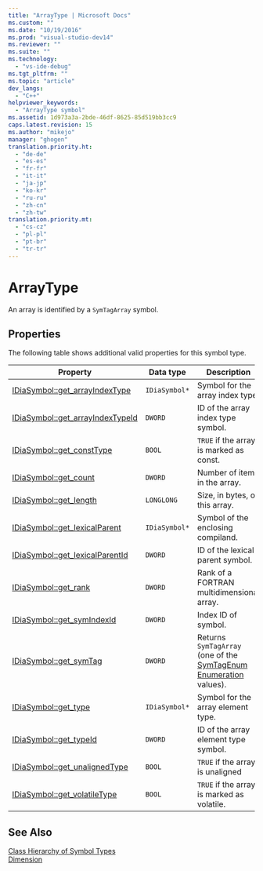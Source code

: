 ```yaml
---
title: "ArrayType | Microsoft Docs"
ms.custom: ""
ms.date: "10/19/2016"
ms.prod: "visual-studio-dev14"
ms.reviewer: ""
ms.suite: ""
ms.technology: 
  - "vs-ide-debug"
ms.tgt_pltfrm: ""
ms.topic: "article"
dev_langs: 
  - "C++"
helpviewer_keywords: 
  - "ArrayType symbol"
ms.assetid: 1d973a3a-2bde-46df-8625-85d519bb3cc9
caps.latest.revision: 15
ms.author: "mikejo"
manager: "ghogen"
translation.priority.ht: 
  - "de-de"
  - "es-es"
  - "fr-fr"
  - "it-it"
  - "ja-jp"
  - "ko-kr"
  - "ru-ru"
  - "zh-cn"
  - "zh-tw"
translation.priority.mt: 
  - "cs-cz"
  - "pl-pl"
  - "pt-br"
  - "tr-tr"
---
```

# ArrayType
An array is identified by a `SymTagArray` symbol.  
  
## Properties  
 The following table shows additional valid properties for this symbol type.  
  
|Property|Data type|Description|  
|--------------|---------------|-----------------|  
|[IDiaSymbol::get_arrayIndexType](../debug-interface-access/idiasymbol--get_arrayindextype.md)|`IDiaSymbol*`|Symbol for the array index type.|  
|[IDiaSymbol::get_arrayIndexTypeId](../debug-interface-access/idiasymbol--get_arrayindextypeid.md)|`DWORD`|ID of the array index type symbol.|  
|[IDiaSymbol::get_constType](../debug-interface-access/idiasymbol--get_consttype.md)|`BOOL`|`TRUE` if the array is marked as const.|  
|[IDiaSymbol::get_count](../debug-interface-access/idiasymbol--get_count.md)|`DWORD`|Number of items in the array.|  
|[IDiaSymbol::get_length](../debug-interface-access/idiasymbol--get_length.md)|`LONGLONG`|Size, in bytes, of this array.|  
|[IDiaSymbol::get_lexicalParent](../debug-interface-access/idiasymbol--get_lexicalparent.md)|`IDiaSymbol*`|Symbol of the enclosing compiland.|  
|[IDiaSymbol::get_lexicalParentId](../debug-interface-access/idiasymbol--get_lexicalparentid.md)|`DWORD`|ID of the lexical parent symbol.|  
|[IDiaSymbol::get_rank](../debug-interface-access/idiasymbol--get_rank.md)|`DWORD`|Rank of a FORTRAN multidimensional array.|  
|[IDiaSymbol::get_symIndexId](../debug-interface-access/idiasymbol--get_symindexid.md)|`DWORD`|Index ID of symbol.|  
|[IDiaSymbol::get_symTag](../debug-interface-access/idiasymbol--get_symtag.md)|`DWORD`|Returns `SymTagArray` (one of the [SymTagEnum Enumeration](../debug-interface-access/symtagenum.md) values).|  
|[IDiaSymbol::get_type](../debug-interface-access/idiasymbol--get_type.md)|`IDiaSymbol*`|Symbol for the array element type.|  
|[IDiaSymbol::get_typeId](../debug-interface-access/idiasymbol--get_typeid.md)|`DWORD`|ID of the array element type symbol.|  
|[IDiaSymbol::get_unalignedType](../debug-interface-access/idiasymbol--get_unalignedtype.md)|`BOOL`|`TRUE` if the array is unaligned|  
|[IDiaSymbol::get_volatileType](../debug-interface-access/idiasymbol--get_volatiletype.md)|`BOOL`|`TRUE` if the array is marked as volatile.|  
  
## See Also  
 [Class Hierarchy of Symbol Types](../debug-interface-access/class-hierarchy-of-symbol-types.md)   
 [Dimension](../debug-interface-access/dimension.md)